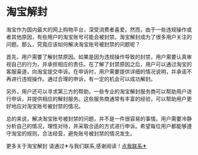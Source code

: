 # 淘宝解封

淘宝作为国内最大的网上购物平台，深受消费者喜爱。然而，由于一些违规操作或者其他原因，有些用户的淘宝账号可能会被封禁。淘宝解封成为了很多用户关注的问题。那么，究竟应该如何解决淘宝账号被封禁的问题呢？

首先，用户需要了解封禁原因。如果是因为违规操作导致的封禁，用户需要认真审视自己的行为，并承担相应的责任。在了解了封禁原因之后，用户可以通过淘宝的客服渠道，向淘宝提交申诉。在申诉时，用户需要提供详细的情况说明，并承诺不再进行违规操作。通过合理的申诉，有一定的机会可以成功解封。

另外，用户还可以寻求第三方的帮助。一些专业的淘宝解封服务商可以帮助用户进行申诉，并提供相应的解封服务。这些服务商通常有丰富的经验，可以帮助用户更好地应对淘宝账号被封禁的情况。

总的来说，解决淘宝账号被封禁的问题，并不是一件很容易的事情。用户需要冷静分析自己的情况，理性对待，并采取合适的方式进行申诉。希望每位用户都能够遵守淘宝的规则，合法经营，避免账号被封禁的情况发生。

更多关于淘宝解封 请通过✈与我们联系,感谢阅读！[点我联系✈](https://img.k02.cc)